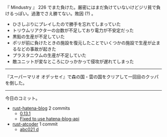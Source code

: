『 Mindustry 』 226 でまた負けた。厳密にはまだ負けていないけどジリ貧で負けるっぽい。過激でさえ勝てない。敗因 (?) 。

- ひさしぶりにプレイしたので勝手を忘れてしまっていた
- トリウムリアクターの台数が不足しており電力が不安定だった
- 黒鉛の生産が不足していた
- ポリが前に負けたときの施設を復元したことでいくつかの施設で生産が止まるなどの事故が起きた
- プラスタニウムの生産が不足していた
- 敵ユニットが変なところにひっかかって侵攻が遅れてしまった

---

『スーパーマリオ オデッセイ』で森の国・雲の国をクリアして一回目のクッパを倒した。

---

今日のコミット。

- [rust-hatena-blog](https://github.com/bouzuya/rust-hatena-blog) 2 commits
  - [0.13.1](https://github.com/bouzuya/rust-hatena-blog/commit/52e02b7ae8611951f6ec8149d1690ba4228de81b)
  - [Fixed to use hatena-blog-api](https://github.com/bouzuya/rust-hatena-blog/commit/3861f9e500b951b327b415308a73c829ce86f81f)
- [rust-atcoder](https://github.com/bouzuya/rust-atcoder) 1 commit
  - [abc021 d](https://github.com/bouzuya/rust-atcoder/commit/f7d47a3f31d2b2f86f587d3db4c973bb14a78515)
